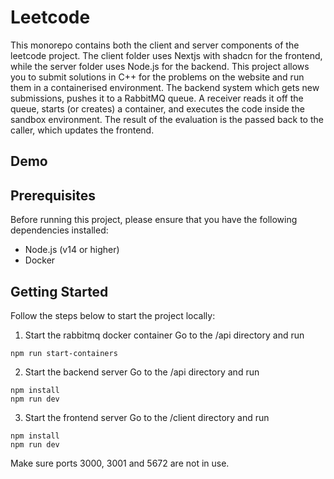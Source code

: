 # Leetcode

This monorepo contains both the client and server components of the leetcode project. The client folder uses Nextjs with shadcn for the frontend, while the server folder uses Node.js for the backend. This project allows you to submit solutions in C++ for the problems on the website and run them in a containerised environment.
The backend system which gets new submissions, pushes it to a RabbitMQ queue. A receiver reads it off the queue, starts (or creates) a container, and executes the code inside the sandbox environment. The result of the evaluation is the passed back to the caller, which updates the frontend.

## Demo

## Prerequisites

Before running this project, please ensure that you have the following dependencies installed:

- Node.js (v14 or higher)
- Docker

## Getting Started

Follow the steps below to start the project locally:

1. Start the rabbitmq docker container
   Go to the /api directory and run

```
npm run start-containers
```

2. Start the backend server
   Go to the /api directory and run

```
npm install
npm run dev
```

3. Start the frontend server
   Go to the /client directory and run

```
npm install
npm run dev
```

Make sure ports 3000, 3001 and 5672 are not in use.
